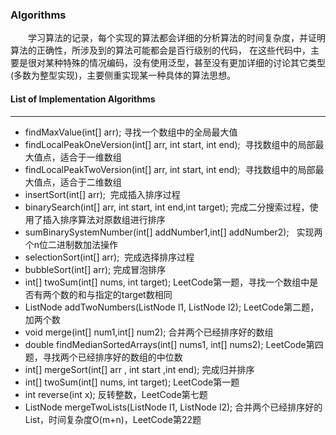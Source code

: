 ### **Algorithms**
　　学习算法的记录，每个实现的算法都会详细的分析算法的时间复杂度，并证明算法的正确性，所涉及到的算法可能都会是百行级别的代码，
在这些代码中，主要是很对某种特殊的情况编码，没有使用泛型，甚至没有更加详细的讨论其它类型(多数为整型实现)，主要侧重实现某一种具体的算法思想。

#### **List of Implementation Algorithms**
***

* findMaxValue(int[] arr); 寻找一个数组中的全局最大值
* findLocalPeakOneVersion(int[] arr, int start, int end);  寻找数组中的局部最大值点，适合于一维数组
* findLocalPeakTwoVersion(int[] arr, int start, int end);  寻找数组中的局部最大值点，适合于二维数组
* insertSort(int[] arr);  完成插入排序过程
* binarySearch(int[] arr, int start, int end,int target);  完成二分搜索过程，使用了插入排序算法对原数组进行排序
* sumBinarySystemNumber(int[] addNumber1,int[] addNumber2);   实现两个n位二进制数加法操作
* selectionSort(int[] arr);  完成选择排序过程
* bubbleSort(int[] arr); 完成冒泡排序
* int[] twoSum(int[] nums, int target);   LeetCode第一题，寻找一个数组中是否有两个数的和与指定的target数相同
* ListNode addTwoNumbers(ListNode l1, ListNode l2);  LeetCode第二题，加两个数
* void merge(int[] num1,int[] num2); 合并两个已经排序好的数组
* double findMedianSortedArrays(int[] nums1, int[] nums2);  LeetCode第四题，寻找两个已经排序好的数组的中位数
* int[] mergeSort(int[] arr , int start ,int end);  完成归并排序
* int[] twoSum(int[] nums, int target); LeetCode第一题
* int reverse(int x);  反转整数，LeetCode第七题
* ListNode mergeTwoLists(ListNode l1, ListNode l2); 合并两个已经排序好的List，时间复杂度O(m+n)，LeetCode第22题
